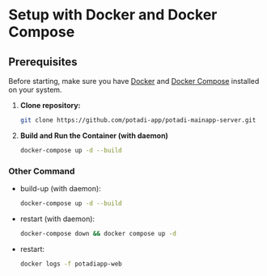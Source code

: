 # Setup with Docker and Docker Compose
## Prerequisites

Before starting, make sure you have [Docker](https://docs.docker.com/get-docker/) and [Docker Compose](https://docs.docker.com/compose/install/) installed on your system.

1. **Clone repository:**
   ```bash
   git clone https://github.com/potadi-app/potadi-mainapp-server.git

2. **Build and Run the Container (with daemon)**
   ```bash
   docker-compose up -d --build

### Other Command
- build-up (with daemon):
  ```bash
  docker-compose up -d --build
- restart (with daemon):
  ```bash
  docker-compose down && docker compose up -d
- restart:
  ```bash
  docker logs -f potadiapp-web
